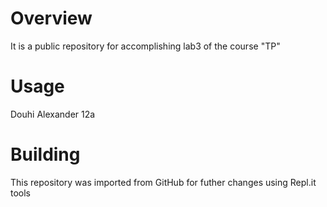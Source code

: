 # Overview

It is a public repository for accomplishing lab3 of the course "TP"

# Usage

Douhi Alexander 12a

# Building

This repository was imported from GitHub for futher changes using Repl.it tools
